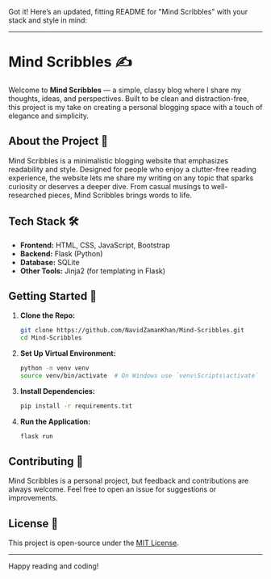 Got it! Here’s an updated, fitting README for "Mind Scribbles" with your stack and style in mind:

---

# Mind Scribbles ✍️

Welcome to **Mind Scribbles** — a simple, classy blog where I share my thoughts, ideas, and perspectives. Built to be clean and distraction-free, this project is my take on creating a personal blogging space with a touch of elegance and simplicity.

## About the Project 🧠

Mind Scribbles is a minimalistic blogging website that emphasizes readability and style. Designed for people who enjoy a clutter-free reading experience, the website lets me share my writing on any topic that sparks curiosity or deserves a deeper dive. From casual musings to well-researched pieces, Mind Scribbles brings words to life.

## Tech Stack 🛠️

- **Frontend:** HTML, CSS, JavaScript, Bootstrap
- **Backend:** Flask (Python)
- **Database:** SQLite
- **Other Tools:** Jinja2 (for templating in Flask)

## Getting Started 🚀

1. **Clone the Repo:**  
   ```bash
   git clone https://github.com/NavidZamanKhan/Mind-Scribbles.git
   cd Mind-Scribbles
   ```

2. **Set Up Virtual Environment:**  
   ```bash
   python -m venv venv
   source venv/bin/activate  # On Windows use `venv\Scripts\activate`
   ```

3. **Install Dependencies:**  
   ```bash
   pip install -r requirements.txt
   ```

4. **Run the Application:**  
   ```bash
   flask run
   ```

## Contributing 🤝

Mind Scribbles is a personal project, but feedback and contributions are always welcome. Feel free to open an issue for suggestions or improvements.

## License 📜

This project is open-source under the [MIT License](LICENSE).

---

Happy reading and coding!
